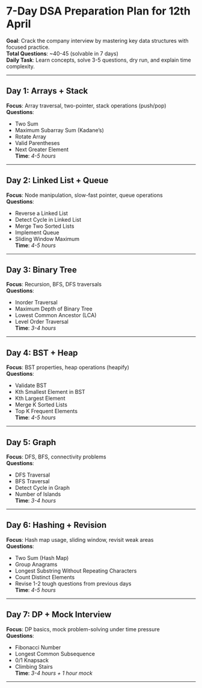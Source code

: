 # 7-Day DSA Preparation Plan for 12th April

**Goal**: Crack the company interview by mastering key data structures with focused practice.  
**Total Questions**: ~40-45 (solvable in 7 days)  
**Daily Task**: Learn concepts, solve 3-5 questions, dry run, and explain time complexity.

---

## Day 1: Arrays + Stack
**Focus**: Array traversal, two-pointer, stack operations (push/pop)  
**Questions**:  
- Two Sum  
- Maximum Subarray Sum (Kadane’s)  
- Rotate Array  
- Valid Parentheses  
- Next Greater Element  
**Time**: *4-5 hours*

---

## Day 2: Linked List + Queue
**Focus**: Node manipulation, slow-fast pointer, queue operations  
**Questions**:  
- Reverse a Linked List  
- Detect Cycle in Linked List  
- Merge Two Sorted Lists  
- Implement Queue  
- Sliding Window Maximum  
**Time**: *4-5 hours*

---

## Day 3: Binary Tree
**Focus**: Recursion, BFS, DFS traversals  
**Questions**:  
- Inorder Traversal  
- Maximum Depth of Binary Tree  
- Lowest Common Ancestor (LCA)  
- Level Order Traversal  
**Time**: *3-4 hours*

---

## Day 4: BST + Heap
**Focus**: BST properties, heap operations (heapify)  
**Questions**:  
- Validate BST  
- Kth Smallest Element in BST  
- Kth Largest Element  
- Merge K Sorted Lists  
- Top K Frequent Elements  
**Time**: *4-5 hours*

---

## Day 5: Graph
**Focus**: DFS, BFS, connectivity problems  
**Questions**:  
- DFS Traversal  
- BFS Traversal  
- Detect Cycle in Graph  
- Number of Islands  
**Time**: *3-4 hours*

---

## Day 6: Hashing + Revision
**Focus**: Hash map usage, sliding window, revisit weak areas  
**Questions**:  
- Two Sum (Hash Map)  
- Group Anagrams  
- Longest Substring Without Repeating Characters  
- Count Distinct Elements  
- Revise 1-2 tough questions from previous days  
**Time**: *4-5 hours*

---

## Day 7: DP + Mock Interview
**Focus**: DP basics, mock problem-solving under time pressure  
**Questions**:  
- Fibonacci Number  
- Longest Common Subsequence  
- 0/1 Knapsack  
- Climbing Stairs  
**Time**: *3-4 hours + 1 hour mock*

---
